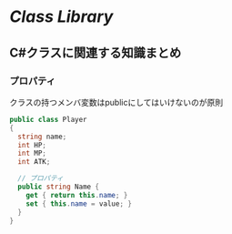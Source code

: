 # ***Class Library***
## **C#クラスに関連する知識まとめ**

### プロパティ
クラスの持つメンバ変数はpublicにしてはいけないのが原則
```C#
public class Player
{
  string name;
  int HP;
  int MP;
  int ATK;

  // プロパティ
  public string Name {
    get { return this.name; }
    set { this.name = value; }
  }
}
```